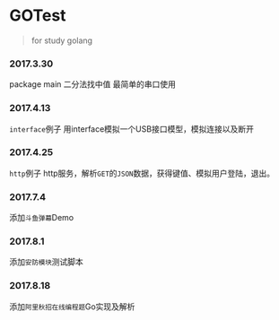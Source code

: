 # GOTest
> for study golang


### 2017.3.30
package main  二分法找中值 最简单的串口使用
### 2017.4.13
`interface`例子
用interface模拟一个USB接口模型，模拟连接以及断开

### 2017.4.25
`http`例子
http服务，解析`GET`的`JSON`数据，获得键值、模拟用户登陆，退出。

### 2017.7.4
添加`斗鱼弹幕`Demo

### 2017.8.1
添加`安防模块`测试脚本

### 2017.8.18 
添加`阿里秋招在线编程题`Go实现及解析